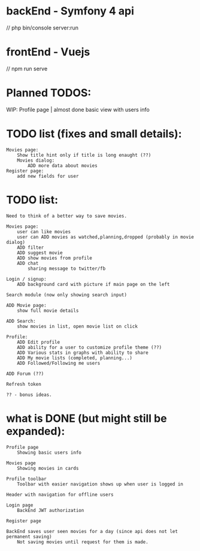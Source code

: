 # backEnd - Symfony 4 api
// php bin/console server:run

# frontEnd - Vuejs
// npm run serve

# Planned TODOS:
WIP: Profile page | almost done basic view with users info

# TODO list (fixes and small details):
    Movies page:
        Show title hint only if title is long enaught (??)
        Movies dialog:
            ADD more data about movies
    Register page:
        add new fields for user
        
# TODO list:
    Need to think of a better way to save movies.

    Movies page:
        user can like movies
        user can ADD movies as watched,planning,dropped (probably in movie dialog)
        ADD filter
        ADD suggest movie
        ADD show movies from profile 
        ADD chat
            sharing message to twitter/fb
        
    Login / signup:
        ADD background card with picture if main page on the left
        
    Search module (now only showing search input)
            
    ADD Movie page:
        show full movie details
        
    ADD Search:
        show movies in list, open movie list on click
        
    Profile:
        ADD Edit profile
        ADD ability for a user to customize profile theme (??)
        ADD Various stats in graphs with ability to share
        ADD My movie lists (completed, planning...)
        ADD Followed/Following me users
        
    ADD Forum (??)
    
    Refresh token

    ?? - bonus ideas.

# what is DONE (but might still be expanded):
    Profile page
        Showing basic users info

    Movies page
        Showing movies in cards
        
    Profile toolbar
        Toolbar with easier navigation shows up when user is logged in
        
    Header with navigation for offline users
    
    Login page
        BackEnd JWT authorization
    
    Register page
        
    BackEnd saves user seen movies for a day (since api does not let permanent saving)
        Not saving movies until request for them is made.